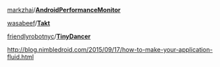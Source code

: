 [markzhai](https://github.com/markzhai)/[**AndroidPerformanceMonitor**](https://github.com/markzhai/AndroidPerformanceMonitor)

[wasabeef](https://github.com/wasabeef)/[**Takt**](https://github.com/wasabeef/Takt)

[friendlyrobotnyc](https://github.com/friendlyrobotnyc)/[**TinyDancer**](https://github.com/friendlyrobotnyc/TinyDancer)



  
http://blog.nimbledroid.com/2015/09/17/how-to-make-your-application-fluid.html



